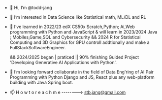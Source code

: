 - 👋 Hi, I’m @todd-jang
- 👀 I’m interested in Data Science like Statistical math, ML/DL and RL
- 🌱 I’ve learned in 2022/23 edX CS50x Scratch,Python; Ai,Web programming with Python and JavaScript
  & will learn in 2023/2024 Java ; Mobiles,Game,SQL and Cybersecurity
  && 2024 R for Statistical Computing and 3D Graphics for GPU controll addtionally and make a FullStackSoftwareEngineer.

  && 2024/2025 began | praticed || 90% finishing Guided Project 'Developing Generative AI Applications with Python'.
- 💞️ I’m looking forward collaborate in the field of Data Eng'ring of AI Pair Programming with Python Django and JS, React plus any web-platform building with Java Spring boot.
- 📫 H o w   t o   r e a c h   m e   -------->     stb.jang@gmail.com

<!---
todd-jang/todd-jang is a ✨ special ✨ repository because its `README.md` (this file) appears on your GitHub profile.
You can click the Preview link to take a look at your changes.
--->

